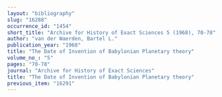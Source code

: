 ```yaml
---
layout: "bibliography"
slug: "16288"
occurrence_id: "1454"
short_title: "Archive for History of Exact Sciences 5 (1968), 70-78"
author: "van der Waerden, Bartel L."
publication_year: "1968"
title: "The Date of Invention of Babylonian Planetary theory"
volume_no_: "5"
pages: "70-78"
journal: "Archive for History of Exact Sciences"
title: "The Date of Invention of Babylonian Planetary theory"
previous_item: "16291"
---
```

